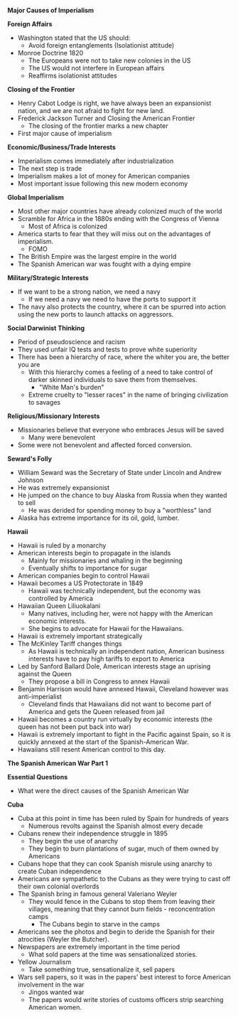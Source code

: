 **Major Causes of Imperialism**

**Foreign Affairs**
- Washington stated that the US should:
	- Avoid foreign entanglements (Isolationist attitude)
- Monroe Doctrine 1820
	- The Europeans were not to take new colonies in the US
	- The US would not interfere in European affairs
	- Reaffirms isolationist attitudes

**Closing of the Frontier**
- Henry Cabot Lodge is right, we have always been an expansionist nation, and we are not afraid to fight for new land. 
- Frederick Jackson Turner and Closing the American Frontier
	- The closing of the frontier marks a new chapter
- First major cause of imperialism

**Economic/Business/Trade Interests**
- Imperialism comes immediately after industrialization
- The next step is trade
- Imperialism makes a lot of money for American companies
- Most important issue following this new modern economy  

**Global Imperialism**
- Most other major countries have already colonized much of the world
- Scramble for Africa in the 1880s ending with the Congress of Vienna
	- Most of Africa is colonized
- America starts to fear that they will miss out on the advantages of imperialism. 
	- FOMO
- The British Empire was the largest empire in the world
- The Spanish American war was fought with a dying empire

**Military/Strategic Interests**
- If we want to be a strong nation, we need a navy
	- If we need a navy we need to have the ports to support it
- The navy also protects the country, where it can be spurred into action using the new ports to launch attacks on aggressors. 

**Social Darwinist Thinking**
- Period of pseudoscience and racism
- They used unfair IQ tests and tests to prove white superiority
- There has been a hierarchy of race, where the whiter you are, the better you are
	- With this hierarchy comes a feeling of a need to take control of darker skinned individuals to save them from themselves. 
		- "White Man's burden"
	- Extreme cruelty to "lesser races" in the name of bringing civilization to savages

**Religious/Missionary Interests**
- Missionaries believe that everyone who embraces Jesus will be saved
	- Many were benevolent 
- Some were not benevolent and affected forced conversion. 

**Seward's Folly**
- William Seward was the Secretary of State under Lincoln and Andrew Johnson
- He was extremely expansionist 
- He jumped on the chance to buy Alaska from Russia when they wanted to sell
	- He was derided for spending money to buy a "worthless" land
- Alaska has extreme importance for its oil, gold, lumber. 

**Hawaii**
- Hawaii is ruled by a monarchy
- American interests begin to propagate in the islands
	- Mainly for missionaries and whaling in the beginning
	- Eventually shifts to importance for sugar
- American companies begin to control Hawaii
- Hawaii becomes a US Protectorate in 1849 
	- Hawaii was technically independent, but the economy was controlled by America
- Hawaiian Queen Liliuokalani
	- Many natives, including her, were not happy with the American economic interests. 
	- She begins to advocate for Hawaii for the Hawaiians. 
- Hawaii is extremely important strategically
- The McKinley Tariff changes things
	- As Hawaii is technically an independent nation, American business interests have to pay high tariffs to export to America
- Led by Sanford Ballard Dole, American interests stage an uprising against the Queen
	- They propose a bill in Congress to annex Hawaii
- Benjamin Harrison would have annexed Hawaii, Cleveland however was anti-imperialist
	- Cleveland finds that Hawaiians did not want to become part of America and gets the Queen released from jail 
- Hawaii becomes a country run virtually by economic interests (the queen has not been put back into war)
- Hawaii is extremely important to fight in the Pacific against Spain, so it is quickly annexed at the start of the Spanish-American War. 
- Hawaiians still resent American control to this day. 

**The Spanish American War Part 1**

**Essential Questions**
- What were the direct causes of the Spanish American War

**Cuba**
- Cuba at this point in time has been ruled by Spain for hundreds of years
	- Numerous revolts against the Spanish almost every decade
- Cubans renew their independence struggle in 1895
	- They begin the use of anarchy
	- They begin to burn plantations of sugar, much of them owned by Americans
- Cubans hope that they can cook Spanish misrule using anarchy to create Cuban independence
- Americans are sympathetic to the Cubans as they were trying to cast off their own colonial overlords
- The Spanish bring in famous general Valeriano Weyler
	- They would fence in the Cubans to stop them from leaving their villages, meaning that they cannot burn fields - reconcentration camps
		- The Cubans begin to starve in the camps
- Americans see the photos and begin to deride the Spanish for their atrocities (Weyler the Butcher). 
- Newspapers are extremely important in the time period
	- What sold papers at the time was sensationalized stories. 
- Yellow Journalism
	- Take something true, sensationalize it, sell papers
- Wars sell papers, so it was in the papers' best interest to force American involvement in the war
	- Jingos wanted war
	- The papers would write stories of customs officers strip searching American women. 

